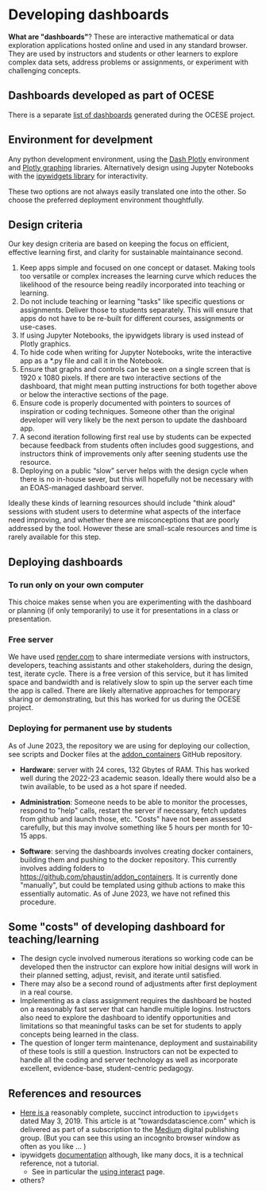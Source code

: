 # Developing dashboards

**What are "dashboards"**? These are interactive mathematical or data exploration applications hosted online and used in any standard browser. They are used by instructors and students or other learners to explore complex data sets, address problems or assignments, or experiment with challenging concepts.

## Dashboards developed as part of OCESE

There is a separate [list of dashboards](dashboards.md) generated during the OCESE project.

## Environment for develpment

Any python development environment, using the [Dash Plotly](https://dash.plotly.com/) environment and [Plotly graphing](https://plotly.com/python/) libraries. Alternatively design using Jupyter Notebooks with the [ipywidgets library](https://ipywidgets.readthedocs.io/en/latest/) for interactivity.

These two options are not always easily translated one into the other. So choose the preferred deployment environment thoughtfully.

## Design criteria

Our key design criteria are based on keeping the focus on efficient, effective learning first, and clarity for sustainable maintainance second.

  1. Keep apps simple and focused on one concept or dataset. Making tools too versatile or complex increases the learning curve which reduces the likelihood of the resource being readily incorporated into teaching or learning.
  2. Do not include teaching or learning "tasks" like specific questions or assignments. Deliver those to students separately. This will ensure that apps do not have to be re-built for different courses, assignments or use-cases.
  3. If using Jupyter Notebooks, the ipywidgets library is used instead of Plotly graphics.
  4. To hide code when writing for Jupyter Notebooks, write the interactive app as a *.py file and call it in the Notebook.
  5. Ensure that graphs and controls can be seen on a single screen that is 1920 x 1080 pixels. If there are two interactive sections of the dashboard, that might mean putting instructions for both together above or below the interactive sections of the page.
  6. Ensure code is properly documented with pointers to sources of inspiration or coding techniques. Someone other than the original developer will very likely be the next person to update the dashboard app.
  7. A second iteration following first real use by students can be expected because feedback from students often includes good suggestions, and instructors think of improvements only after seening students use the resource.
  8. Deploying on a public “slow” server helps with the design cycle when there is no in-house sever, but this will hopefully not be necessary with an EOAS-managed dashboard server.

Ideally these kinds of learning resources should include "think aloud" sessions with student users to determine what aspects of the interface need improving, and whether there are misconceptions that are poorly addressed by the tool. However these are small-scale resources and time is rarely available for this step.

## Deploying dashboards

### To run only on your own computer

This choice makes sense when you are experimenting with the dashboard or planning (if only temporarily) to use it for presentations in a class or presentation.

### Free server

We have used [render.com](https://render.com/) to share intermediate versions with instructors, developers, teaching assistants and other stakeholders, during the design, test, iterate cycle. There is a free version of this service, but it has limited space and bandwidth and is relatively slow to spin up the server each time the app is called. There are likely alternative approaches for temporary sharing or demonstrating, but this has worked for us during the OCESE project.

### Deploying for permanent use by students

As of June 2023, the repository we are using for deploying our collection, see scripts and Docker files at the [addon_containers](https://github.com/phaustin/addon_containers) GitHub repository.

* **Hardware**: server with 24 cores, 132 Gbytes of RAM. This has worked well during the 2022-23 academic season. Ideally there would also be a twin available, to be used as a hot spare if needed.

* **Administration**:  Someone needs to be able to monitor the processes, respond to "help" calls, restart the server if necessary, fetch updates from github and launch those, etc. "Costs" have not been assessed carefully, but this may involve something like 5 hours per month for 10-15 apps.

* **Software**: serving the dashboards involves creating docker containers, building them and pushing to the docker repository. This currently involves adding folders to https://github.com/phaustin/addon_containers. It is currently done "manually", but could be templated using github actions to make this essentially automatic. As of June 2023, we have not refined this procedure.

## Some "costs" of developing dashboard for teaching/learning

* The design cycle involved numerous iterations so working code can be developed then the instructor can explore how initial designs will work in their planned setting, adjust, revisit, and iterate until satisfied.
* There may also be a second round of adjustments after first deployment in a real course.
* Implementing as a class assignment requires the dashboard be hosted on a reasonably fast server that can handle multiple logins. Instructors also need to explore the dashboard to identify opportunities and limitations so that meaningful tasks can be set for students to apply concepts being learned in the class.
* The question of longer term maintenance, deployment and sustainability of these tools is still a question. Instructors can not be expected to handle all the coding and server technology as well as incorporate excellent, evidence-base, student-centric pedagogy.

## References and resources

* [Here is a](https://towardsdatascience.com/bring-your-jupyter-notebook-to-life-with-interactive-widgets-bc12e03f0916) reasonably complete, succinct introduction to `ipywidgets` dated May 3, 2019. This article is at "towardsdatascience.com" which is delivered as part of a subscription to the [Medium](https://medium.com/) digital publishing group. (But you can see this using an incognito browser window as often as you like ... )
* ipywidgets [documentation](https://ipywidgets.readthedocs.io/en/latest/) although, like many docs, it is a technical reference, not a tutorial.
  * See in particular the [using interact](https://ipywidgets.readthedocs.io/en/latest/examples/Using%20Interact.html) page.
* others?
